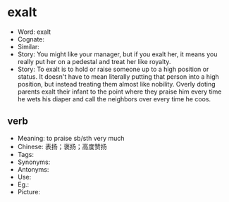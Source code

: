 # exalt

- Word: exalt
- Cognate: 
- Similar: 
- Story: You might like your manager, but if you exalt her, it means you really put her on a pedestal and treat her like royalty.
- Story: To exalt is to hold or raise someone up to a high position or status. It doesn't have to mean literally putting that person into a high position, but instead treating them almost like nobility. Overly doting parents exalt their infant to the point where they praise him every time he wets his diaper and call the neighbors over every time he coos.

## verb

- Meaning: to praise sb/sth very much
- Chinese: 表扬；褒扬；高度赞扬
- Tags: 
- Synonyms: 
- Antonyms: 
- Use: 
- Eg.: 
- Picture: 

